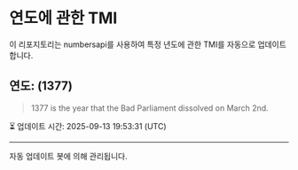 
# 연도에 관한 TMI

이 리포지토리는 numbersapi를 사용하여 특정 년도에 관한 TMI를 자동으로 업데이트합니다.

## 연도: (1377)
> 1377 is the year that the Bad Parliament dissolved on March 2nd.

⏳ 업데이트 시간: 2025-09-13 19:53:31 (UTC)

---
자동 업데이트 봇에 의해 관리됩니다.
